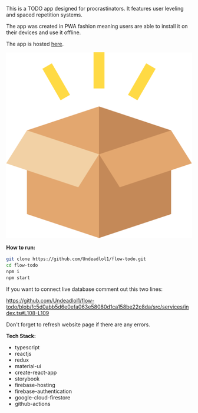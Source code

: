 This is a TODO app designed for procrastinators. It features user leveling and spaced repetition systems.

The app was created in PWA fashion meaning users are able to install it on their devices and use it offline.

The app is hosted [here](https://flow-todo-5824b.web.app/).

![Application logo.](https://github.com/Undeadlol1/flow-todo/blob/master/public/images/logo.png?raw=true)

**How to run:**

```bash
git clone https://github.com/Undeadlol1/flow-todo.git
cd flow-todo
npm i
npm start
```

If you want to connect live database comment out this two lines:

https://github.com/Undeadlol1/flow-todo/blob/fc5d0abb5d6e0efa063e58080d1ca158be22c8da/src/services/index.ts#L108-L109

Don't forget to refresh website page if there are any errors.

**Tech Stack:**

* typescript
* reactjs
* redux
* material-ui
* create-react-app
* storybook
* firebase-hosting
* firebase-authentication
* google-cloud-firestore
* github-actions


